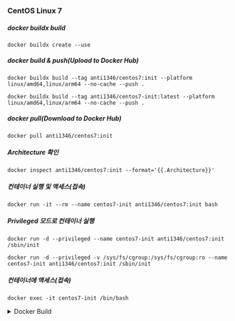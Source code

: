 ### CentOS Linux 7

##### docker buildx build
```
docker buildx create --use
```
##### docker build & push(Upload to Docker Hub)
```
docker buildx build --tag anti1346/centos7:init --platform linux/amd64,linux/arm64 --no-cache --push .
```
```
docker buildx build --tag anti1346/centos7-init:latest --platform linux/amd64,linux/arm64 --no-cache --push .
```
##### docker pull(Download to Docker Hub)
```
docker pull anti1346/centos7:init
```
##### Architecture 확인
```
docker inspect anti1346/centos7:init --format='{{.Architecture}}'
```
##### 컨테이너 실행 및 액세스(접속)
```
docker run -it --rm --name centos7-init anti1346/centos7:init bash
```
##### Privileged 모드로 컨테이너 실행
```
docker run -d --privileged --name centos7-init anti1346/centos7:init /sbin/init
```
```
docker run -d --privileged -v /sys/fs/cgroup:/sys/fs/cgroup:ro --name centos7-init anti1346/centos7:init /sbin/init
```
##### 컨테이너에 액세스(접속)
```
docker exec -it centos7-init /bin/bash
```

<details>
<summary>Docker Build</summary>
```
docker build --tag anti1346/centos7:init --no-cache .
```
```
docker push anti1346/centos7:init
```
</details>